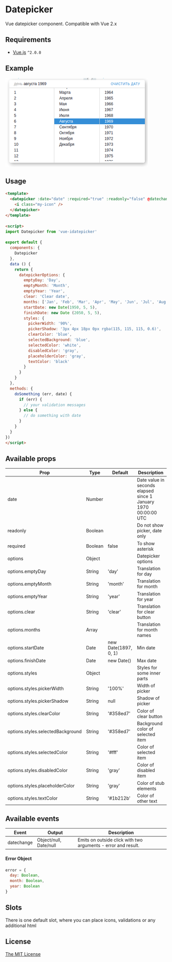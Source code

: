 # Datepicker

Vue datepicker component. Compatible with Vue 2.x

## Requirements

- [Vue.js](https://github.com/yyx990803/vue) `^2.0.0`

## Example

![Screenshot](screenshot.png)

## Usage

```html
<template>
  <datepicker :date="date" :required="true" :readonly="false" @datechange="doSomething">
    <i class="my-icon" />
  </datepicker>
</template>

<script>
import Datepicker from 'vue-idatepicker'

export default {
  components: {
    Datepicker
  },
  data () {
    return {
      datepickerOptions: {
        emptyDay: 'Day',
        emptyMonth: 'Month',
        emptyYear: 'Year',
        clear: 'Clear date',
        months: ['Jan', 'Feb', 'Mar', 'Apr', 'May', 'Jun', 'Jul', 'Aug', 'Sep', 'Oct', 'Nov', 'Dec'],
        startDate: new Date(1950, 5, 5),
        finishDate: new Date (2050, 5, 5),
        styles: {
          pickerWidth: '90%',
          pickerShadow: '3px 4px 18px 0px rgba(115, 115, 115, 0.6)',
          clearColor: 'blue',
          selectedBackground: 'blue',
          selectedColor: 'white',
          disabledColor: 'gray',
          placeholderColor: 'gray',
          textColor: 'black'
        }
      }
    }
  },
  methods: {
    doSomething (err, date) {
      if (err) {
        // your validation messages
      } else {
        // do something with date
      }
    }
  }
})
</script>
```

## Available props

| Prop                              | Type         | Default              | Description                                                           |
|-----------------------------------|--------------|----------------------|-----------------------------------------------------------------------|
| date                              | Number       |                      | Date value in seconds elapsed since 1 January 1970 00:00:00 UTC       |
| readonly                          | Boolean      |                      | Do not show picker, date only                                         |
| required                          | Boolean      | false                | To show asterisk                                                      |
| options                           | Object       |                      | Datepicker options                                                    |
| options.emptyDay                  | String       | 'day'                | Translation for day                                                   |
| options.emptyMonth                | String       | 'month'              | Translation for month                                                 |
| options.emptyYear                 | String       | 'year'               | Translation for year                                                  |
| options.clear                     | String       | 'clear'              | Translation for clear button                                          |
| options.months                    | Array        |                      | Translation for month names                                           |
| options.startDate                 | Date         | new Date(1897, 0, 1) | Min date                                                              |
| options.finishDate                | Date         | new Date()           | Max date                                                              |
| options.styles                    | Object       |                      | Styles for some inner parts                                           |
| options.styles.pickerWidth        | String       | '100%'               | Width of picker                                                       |
| options.styles.pickerShadow       | String       | null                 | Shadow of picker                                                      |
| options.styles.clearColor         | String       | '#358ed7'            | Color of clear button                                                 |
| options.styles.selectedBackground | String       | '#358ed7'            | Background color of selected item                                     |
| options.styles.selectedColor      | String       | '#fff'               | Color of selected item                                                |
| options.styles.disabledColor      | String       | 'gray'               | Color of disabled item                                                |
| options.styles.placeholderColor   | String       | 'gray'               | Color of stub elements                                                |
| options.styles.textColor          | String       | '#1b212b'            | Color of other text                                                   |

## Available events

| Event         | Output                  | Description                                                   |
|---------------|-------------------------|---------------------------------------------------------------|
| datechange    | Object/null, Date/null  | Emits on outside click with two arguments - error and result. |

#### Error Object
```javascript
error = {
  day: Boolean,
  month: Boolean,
  year: Boolean
}
```

## Slots

There is one default slot, where you can place icons, validations or any additional html


## License

[The MIT License](http://opensource.org/licenses/MIT)
